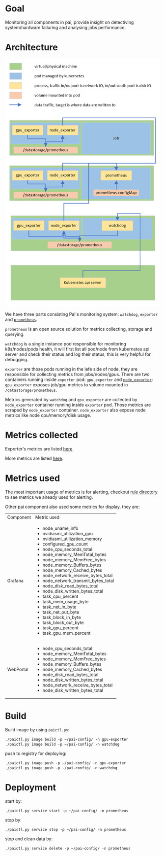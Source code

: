 # Goal

Monitoring all components in pai, provide insight on detectiving system/hardware failuring and analysing jobs performance.

# Architecture

![Architecture](architecture.png)

We have three parts consisting Pai's monitoring system: `watchdog`, `exporter` and [`prometheus`](https://prometheus.io/).

`prometheus` is an open source solution for metrics collecting, storage and querying.

`watchdog` is a single instance pod responsible for monitoring k8s/nodes/pods health, it will first list all pod/node from kubernetes api server and check their status and log their status, this is very helpful for debugging.

`exporter` are those pods running in the lefe side of node, they are responsible for collecting metrics from jobs/nodes/gpus. There are two containers running inside `exporter` pod: `gpu_exporter` and [`node_exporter`](https://github.com/prometheus/node_exporter): `gpu_exporter` exposes job/gpu metrics to volume mounted in `/datastorage/prometheus`.

Metrics generated by `watchdog` and `gpu_exporter` are collected by `node_exporter` container running inside `exporter` pod. Those metrics are scraped by `node_exporter` container. `node_exporter` also expose node metrics like node cpu/memory/disk usage.

# Metrics collected

Exporter's metrics are listed [here](./exporter-metrics.md).

More metrics are listed [here](./watchdog-metrics.md).

# Metrics used

The most important usage of metrics is for alerting, checkout [rule directory](../../../src/prometheus/deploy/alerting) to see metrics we already used for alerting.

Other pai component also used some metrics for display, they are:

<table>
  
<tr>
    <td>Component</td>
    <td>Metric used</td>
</tr>
<tr>
    <td>Grafana</td>
    <td>
        <ul>
            <li>node_uname_info</li>
            <li>nvidiasmi_utilization_gpu</li>
            <li>nvidiasmi_utilization_memory</li>
            <li>configured_gpu_count</li>
            <li>node_cpu_seconds_total</li>
            <li>node_memory_MemTotal_bytes</li>
            <li>node_memory_MemFree_bytes</li>
            <li>node_memory_Buffers_bytes</li>
            <li>node_memory_Cached_bytes</li>
            <li>node_network_receive_bytes_total</li>
            <li>node_network_transmit_bytes_total</li>
            <li>node_disk_read_bytes_total</li>
            <li>node_disk_written_bytes_total</li>
            <li>task_cpu_percent</li>
            <li>task_mem_usage_byte</li>
            <li>task_net_in_byte</li>
            <li>task_net_out_byte</li>
            <li>task_block_in_byte</li>
            <li>task_block_out_byte</li>
            <li>task_gpu_percent</li>
            <li>task_gpu_mem_percent</li>
        </ul>
    </td>
</tr>
<tr>
    <td>WebPortal</td>
    <td>
        <ul>
            <li>node_cpu_seconds_total</li>
            <li>node_memory_MemTotal_bytes</li>
            <li>node_memory_MemFree_bytes</li>
            <li>node_memory_Buffers_bytes</li>
            <li>node_memory_Cached_bytes</li>
            <li>node_disk_read_bytes_total</li>
            <li>node_disk_written_bytes_total</li>
            <li>node_network_receive_bytes_total</li>
            <li>node_disk_written_bytes_total</li>
        </ul>
    </td>
</tr>
</table>

# Build

Build image by using `paictl.py`:

    ./paictl.py image build -p ~/pai-config/ -n gpu-exporter
    ./paictl.py image build -p ~/pai-config/ -n watchdog
    

push to registry for deploying:

    ./paictl.py image push -p ~/pai-config/ -n gpu-exporter
    ./paictl.py image push -p ~/pai-config/ -n watchdog
    

# Deployment

start by:

    ./paictl.py service start -p ~/pai-config/ -n prometheus
    

stop by:

    ./paictl.py service stop -p ~/pai-config/ -n prometheus
    

stop and clean data by:

    ./paictl.py service delete -p ~/pai-config/ -n prometheus